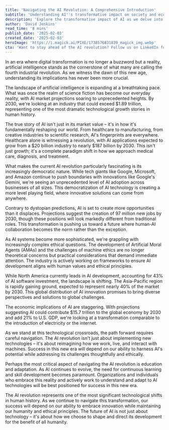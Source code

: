 ```yaml
---
title: 'Navigating the AI Revolution: A Comprehensive Introduction'
subtitle: 'Understanding AI''s transformative impact on society and economy'
description: 'Explore the transformative impact of AI as we delve into its unprecedented growth, from healthcare innovations to economic implications. Learn how this technology is reshaping industries, creating new opportunities, and demanding ethical consideration as we navigate the fourth industrial revolution.'
author: 'David Jenkins'
read_time: '8 mins'
publish_date: '2025-02-03'
created_date: '2025-02-03'
heroImage: 'https://i.magick.ai/PIXE/1738576831839_magick_img.webp'
cta: 'Want to stay ahead of the AI revolution? Follow us on LinkedIn for daily insights into the latest developments in artificial intelligence and their impact on business and society.'
---
```


In an era where digital transformation is no longer a buzzword but a reality, artificial intelligence stands as the cornerstone of what many are calling the fourth industrial revolution. As we witness the dawn of this new age, understanding its implications has never been more crucial.

The landscape of artificial intelligence is expanding at a breathtaking pace. What was once the realm of science fiction has become our everyday reality, with AI market projections soaring to unprecedented heights. By 2030, we're looking at an industry that could exceed $1.89 trillion, representing one of the most dramatic technological growth stories in human history.

The true story of AI isn't just in its market value – it's in how it's fundamentally reshaping our world. From healthcare to manufacturing, from creative industries to scientific research, AI's fingerprints are everywhere. Healthcare alone is witnessing a revolution, with AI applications expected to grow from a $20 billion industry to nearly $187 billion by 2030. This isn't just growth; it's a complete paradigm shift in how we approach medical care, diagnosis, and treatment.

What makes the current AI revolution particularly fascinating is its increasingly democratic nature. While tech giants like Google, Microsoft, and Amazon continue to push boundaries with innovations like Google's Gemini, we're seeing an unprecedented level of AI adoption across businesses of all sizes. This democratization of AI technology is creating a more level playing field, where innovative solutions can come from anywhere.

Contrary to dystopian predictions, AI is set to create more opportunities than it displaces. Projections suggest the creation of 97 million new jobs by 2030, though these positions will look markedly different from traditional roles. This transformation is pushing us toward a future where human-AI collaboration becomes the norm rather than the exception.

As AI systems become more sophisticated, we're grappling with increasingly complex ethical questions. The development of Artificial Moral Agents (AMAs) and the challenges of machine ethics are no longer theoretical concerns but practical considerations that demand immediate attention. The industry is actively working on frameworks to ensure AI development aligns with human values and ethical principles.

While North America currently leads in AI development, accounting for 43% of AI software investment, the landscape is shifting. The Asia-Pacific region is rapidly gaining ground, expected to represent nearly 40% of the market by 2030. This global distribution of AI innovation promises to bring diverse perspectives and solutions to global challenges.

The economic implications of AI are staggering. With projections suggesting AI could contribute $15.7 trillion to the global economy by 2030 and add 21% to U.S. GDP, we're looking at a transformation comparable to the introduction of electricity or the internet.

As we stand at this technological crossroads, the path forward requires careful navigation. The AI revolution isn't just about implementing new technologies – it's about reimagining how we work, live, and interact with machines. Success in this new era will depend on our ability to harness AI's potential while addressing its challenges thoughtfully and ethically.

Perhaps the most critical aspect of navigating the AI revolution is education and adaptation. As AI continues to evolve, the need for continuous learning and skill development becomes paramount. Organizations and individuals who embrace this reality and actively work to understand and adapt to AI technologies will be best positioned for success in this new era.

The AI revolution represents one of the most significant technological shifts in human history. As we continue to navigate this transformation, our success will depend on our ability to embrace innovation while maintaining our humanity and ethical principles. The future of AI is not just about technology – it's about how we choose to shape and direct its development for the benefit of all humanity.